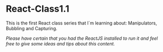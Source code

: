 # React-Class1.1
This is the first React class series that I´m learning about: Manipulators, Bubbling and Capturing.
 
*Please have certain that you had the ReactJS installed to run it and feel free to give some ideas and tips about this content.* 

